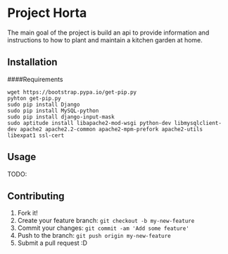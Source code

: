 # Project Horta
The main goal of the project is build an api to provide information and instructions to how to plant and maintain a kitchen garden at home.

## Installation
####Requirements 

```
wget https://bootstrap.pypa.io/get-pip.py
pyhton get-pip.py
sudo pip install Django
sudo pip install MySQL-python
sudo pip install django-input-mask
sudo aptitude install libapache2-mod-wsgi python-dev libmysqlclient-dev apache2 apache2.2-common apache2-mpm-prefork apache2-utils libexpat1 ssl-cert
```

## Usage
TODO: 

## Contributing
1. Fork it!
2. Create your feature branch: `git checkout -b my-new-feature`
3. Commit your changes: `git commit -am 'Add some feature'`
4. Push to the branch: `git push origin my-new-feature`
5. Submit a pull request :D
